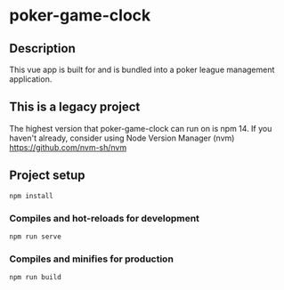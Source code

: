# poker-game-clock

## Description

This vue app is built for and is bundled into a poker league management application.

## This is a legacy project

The highest version that poker-game-clock can run on is npm 14.
If you haven't already, consider using Node Version Manager (nvm) https://github.com/nvm-sh/nvm

## Project setup

```
npm install
```

### Compiles and hot-reloads for development

```
npm run serve
```

### Compiles and minifies for production

```
npm run build
```
